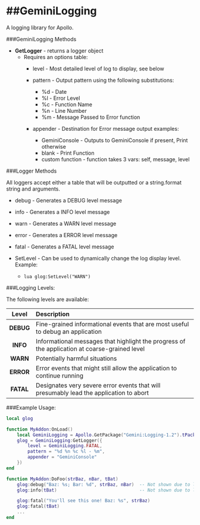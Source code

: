 ##GeminiLogging
=============

A logging library for Apollo.

###GeminiLogging Methods
* **GetLogger** - returns a logger object
	* Requires an options table:
		* level - Most detailed level of log to display, see below

		* pattern - Output pattern using the following substitutions:
			* %d - Date
			* %l - Error Level
			* %c - Function Name
			* %n - Line Number
			* %m - Message Passed to Error function

		* appender - Destination for Error message output examples:
			* GeminiConsole - Outputs to GeminiConsole if present, Print otherwise
			* blank - Print Function
			* custom function - function takes 3 vars: self, message, level

###Logger Methods

All loggers accept either a table that will be outputted or a string.format string and arguments.

* debug - Generates a DEBUG level message

* info - Generates a INFO level message

* warn - Generates a WARN level message

* error - Generates a ERROR level message

* fatal - Generates a FATAL level message

* SetLevel - Can be used to dynamically change the log display level. Example:
	* `lua glog:SetLevel("WARN")`

###Logging Levels:

The following levels are available:

| Level | Description |
|:---------:|:------------------------------------------------------------------------------ |
| **DEBUG** | Fine-grained informational events that are most useful to debug an application |
| **INFO**  | Informational messages that highlight the progress of the application at coarse-grained level |
| **WARN**  | Potentially harmful situations |
| **ERROR** | Error events that might still allow the application to continue running |
| **FATAL** | Designates very severe error events that will presumably lead the application to abort |

###Example Usage:

```lua
local glog

function MyAddon:OnLoad()
	local GeminiLogging = Apollo.GetPackage("Gemini:Logging-1.2").tPackage
	glog = GeminiLogging:GetLogger({
        level = GeminiLogging.FATAL,
        pattern = "%d %n %c %l - %m",
        appender = "GeminiConsole"
    })
end

function MyAddon:DoFoo(strBaz, nBar, tBat)
	glog:debug("Baz: %s; Bar: %d", strBaz, nBar)  -- Not shown due to logging level
	glog:info(tBat)                               -- Not shown due to logging level

	glog:fatal("You'll see this one! Baz: %s", strBaz)
	glog:fatal(tBat)
	...
end
```